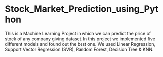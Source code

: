 # Stock_Market_Prediction_using_Python
This is a Machine Learning Project in which we can predict the price of stock of any company giving dataset. In this project we implemented five different models and found out the best one. We used Linear Regression, Support Vector Regression (SVR), Random Forest, Decision Tree &amp; KNN. 
